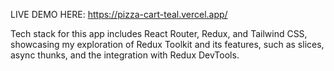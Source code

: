 LIVE DEMO HERE: https://pizza-cart-teal.vercel.app/

Tech stack for this app includes React Router, Redux, and Tailwind CSS, showcasing my exploration of Redux Toolkit and its features, such as slices, async thunks, and the integration with Redux DevTools.
